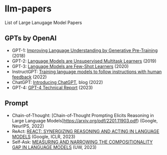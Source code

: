 # llm-papers
List of Large Lanugage Model Papers


## GPTs by OpenAI

- GPT-1: [Improving Language Understanding by Generative Pre-Training](https://cdn.openai.com/research-covers/language-unsupervised/language_understanding_paper.pdf) (2018)
- GPT-2: [Language Models are Unsupervised Multitask Learners](https://cdn.openai.com/better-language-models/language_models_are_unsupervised_multitask_learners.pdf) (2019)
- GPT-3: [Language Models are Few-Shot Learners](https://arxiv.org/pdf/2005.14165.pdf) (2020)
- InstructGPT: [Training language models to follow instructions with human feedback](https://arxiv.org/pdf/2203.02155.pdf) (2022)
- ChatGPT: [Introducing ChatGPT](https://openai.com/blog/chatgpt), blog (2022)
- GPT-4: [GPT-4 Technical Report](https://arxiv.org/pdf/2303.08774.pdf) (2023)


## Prompt

- Chain-of-Thought: [Chain-of-Thought Prompting Elicits Reasoning in Large Language Models]https://arxiv.org/pdf/2201.11903.pdf) (Google, NeurIPS, 2022)
- ReAct: [REACT: SYNERGIZING REASONING AND ACTING IN LANGUAGE MODELS](https://arxiv.org/pdf/2210.03629.pdf) (Google, ICLR, 2023)
- Self-Ask: [MEASURING AND NARROWING THE COMPOSITIONALITY GAP IN LANGUAGE MODELS](https://arxiv.org/pdf/2210.03350.pdf) (UW, 2023)
